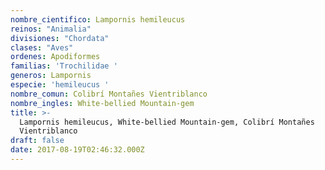 ```yaml
---
nombre_cientifico: Lampornis hemileucus
reinos: "Animalia"
divisiones: "Chordata"
clases: "Aves"
ordenes: Apodiformes
familias: 'Trochilidae '
generos: Lampornis
especie: 'hemileucus '
nombre_comun: Colibrí Montañes Vientriblanco
nombre_ingles: White-bellied Mountain-gem
title: >-
  Lampornis hemileucus, White-bellied Mountain-gem, Colibrí Montañes
  Vientriblanco
draft: false
date: 2017-08-19T02:46:32.000Z
---
```


